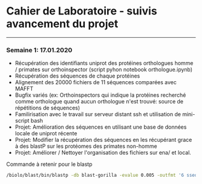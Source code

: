 # Cahier de Laboratoire - suivis avancement du projet
***

### Semaine 1: 17.01.2020
* Récupération des identifiants uniprot des protéines orthologues homme / primates sur orthoinspector (script pyhon notebook orthologue.ipynb)
* Récupération des séquences de chaque protéines
* Alignement des 20000 fichiers de 11 séquences comparées avec MAFFT
* Bugfix variés (ex: Orthoinspectors qui indique la protéines recherché comme orthologue quand aucun orthologue n'est trouvé: source de répétitions de séquences)
* Familirisation avec le travail sur serveur distant ssh et utilisation de mini-script bash
* Projet: Amélioration des séquences en utilisant une base de données locale de uniprot récente
* Projet: Modifier la récupération des séquences en les récupérant grace à des blastP sur les protéomes des primates non-homme 
* Projet: Améliorer / Nettoyer l'organisation des fichiers sur ena/ et local.

Commande à retenir pour le blastp
```bash
/biolo/blast/bin/blastp -db blast-gorilla -evalue 0.005 -outfmt '6 sseqid sseq' -max_target_seqs 1 -query fakeseq.fasta | awk 'BEGIN{FS="\t"; OFS="\n"}{gsub(/-/, "", $2); print ">"$1,$2}'
```
